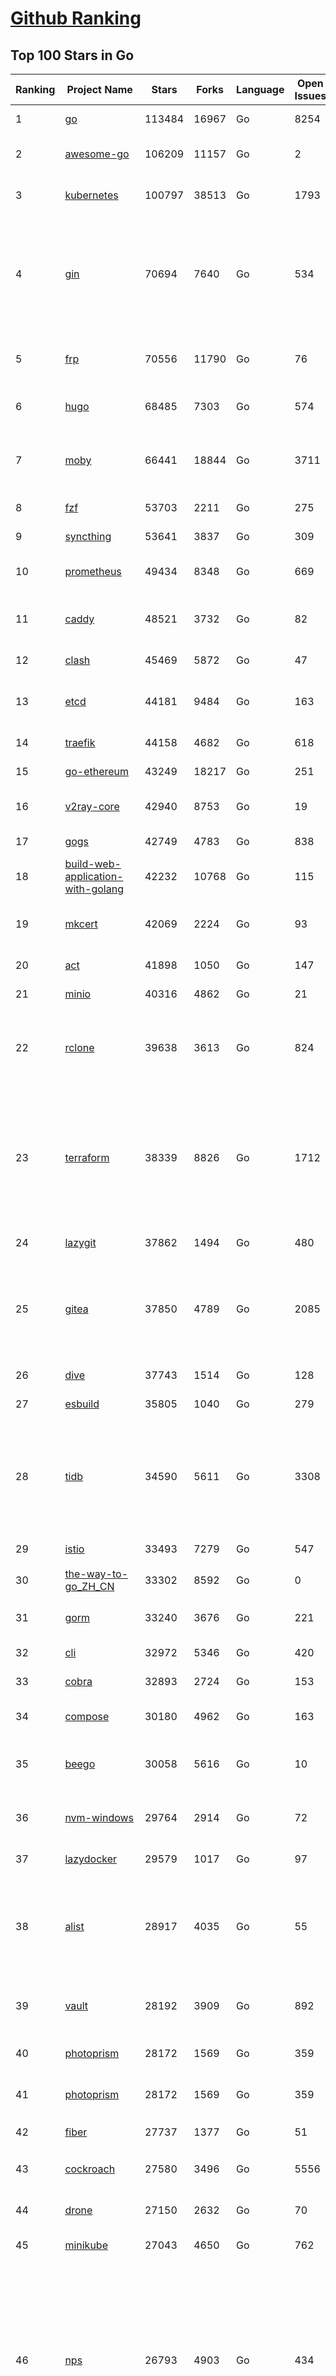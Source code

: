 [Github Ranking](../README.md)
==========

## Top 100 Stars in Go

| Ranking | Project Name | Stars | Forks | Language | Open Issues | Description | Last Commit |
| ------- | ------------ | ----- | ----- | -------- | ----------- | ----------- | ----------- |
| 1 | [go](https://github.com/golang/go) | 113484 | 16967 | Go | 8254 | The Go programming language | 2023-08-11T08:58:39Z |
| 2 | [awesome-go](https://github.com/avelino/awesome-go) | 106209 | 11157 | Go | 2 | A curated list of awesome Go frameworks, libraries and software | 2023-08-10T17:12:47Z |
| 3 | [kubernetes](https://github.com/kubernetes/kubernetes) | 100797 | 38513 | Go | 1793 | Production-Grade Container Scheduling and Management | 2023-08-11T07:50:49Z |
| 4 | [gin](https://github.com/gin-gonic/gin) | 70694 | 7640 | Go | 534 | Gin is a HTTP web framework written in Go (Golang). It features a Martini-like API with much better performance -- up to 40 times faster. If you need smashing performance, get yourself some Gin. | 2023-08-11T05:22:12Z |
| 5 | [frp](https://github.com/fatedier/frp) | 70556 | 11790 | Go | 76 | A fast reverse proxy to help you expose a local server behind a NAT or firewall to the internet. | 2023-07-25T13:35:52Z |
| 6 | [hugo](https://github.com/gohugoio/hugo) | 68485 | 7303 | Go | 574 | The world’s fastest framework for building websites. | 2023-08-09T21:49:14Z |
| 7 | [moby](https://github.com/moby/moby) | 66441 | 18844 | Go | 3711 | Moby Project - a collaborative project for the container ecosystem to assemble container-based systems | 2023-08-11T08:41:54Z |
| 8 | [fzf](https://github.com/junegunn/fzf) | 53703 | 2211 | Go | 275 | :cherry_blossom: A command-line fuzzy finder | 2023-08-09T17:02:18Z |
| 9 | [syncthing](https://github.com/syncthing/syncthing) | 53641 | 3837 | Go | 309 | Open Source Continuous File Synchronization | 2023-08-10T06:41:25Z |
| 10 | [prometheus](https://github.com/prometheus/prometheus) | 49434 | 8348 | Go | 669 | The Prometheus monitoring system and time series database. | 2023-08-11T07:27:08Z |
| 11 | [caddy](https://github.com/caddyserver/caddy) | 48521 | 3732 | Go | 82 | Fast and extensible multi-platform HTTP/1-2-3 web server with automatic HTTPS | 2023-08-11T00:49:20Z |
| 12 | [clash](https://github.com/Dreamacro/clash) | 45469 | 5872 | Go | 47 | A rule-based tunnel in Go. | 2023-08-10T05:01:48Z |
| 13 | [etcd](https://github.com/etcd-io/etcd) | 44181 | 9484 | Go | 163 | Distributed reliable key-value store for the most critical data of a distributed system | 2023-08-11T06:59:34Z |
| 14 | [traefik](https://github.com/traefik/traefik) | 44158 | 4682 | Go | 618 | The Cloud Native Application Proxy | 2023-08-10T03:56:05Z |
| 15 | [go-ethereum](https://github.com/ethereum/go-ethereum) | 43249 | 18217 | Go | 251 | Official Go implementation of the Ethereum protocol | 2023-08-11T08:52:14Z |
| 16 | [v2ray-core](https://github.com/v2ray/v2ray-core) | 42940 | 8753 | Go | 19 | A platform for building proxies to bypass network restrictions. | 2023-08-07T03:53:50Z |
| 17 | [gogs](https://github.com/gogs/gogs) | 42749 | 4783 | Go | 838 | Gogs is a painless self-hosted Git service | 2023-08-07T13:50:27Z |
| 18 | [build-web-application-with-golang](https://github.com/astaxie/build-web-application-with-golang) | 42232 | 10768 | Go | 115 | A golang ebook intro how to build a web with golang | 2023-04-20T09:00:38Z |
| 19 | [mkcert](https://github.com/FiloSottile/mkcert) | 42069 | 2224 | Go | 93 | A simple zero-config tool to make locally trusted development certificates with any names you'd like. | 2023-08-07T07:50:51Z |
| 20 | [act](https://github.com/nektos/act) | 41898 | 1050 | Go | 147 | Run your GitHub Actions locally 🚀 | 2023-08-11T06:14:42Z |
| 21 | [minio](https://github.com/minio/minio) | 40316 | 4862 | Go | 21 | High Performance Object Storage for AI | 2023-08-11T05:08:39Z |
| 22 | [rclone](https://github.com/rclone/rclone) | 39638 | 3613 | Go | 824 | "rsync for cloud storage" - Google Drive, S3, Dropbox, Backblaze B2, One Drive, Swift, Hubic, Wasabi, Google Cloud Storage, Yandex Files | 2023-08-10T15:47:02Z |
| 23 | [terraform](https://github.com/hashicorp/terraform) | 38339 | 8826 | Go | 1712 | Terraform enables you to safely and predictably create, change, and improve infrastructure. It is an open source tool that codifies APIs into declarative configuration files that can be shared amongst team members, treated as code, edited, reviewed, and versioned. | 2023-08-10T23:23:16Z |
| 24 | [lazygit](https://github.com/jesseduffield/lazygit) | 37862 | 1494 | Go | 480 | simple terminal UI for git commands | 2023-08-11T05:52:39Z |
| 25 | [gitea](https://github.com/go-gitea/gitea) | 37850 | 4789 | Go | 2085 | Git with a cup of tea! Painless self-hosted all-in-one software development service, including Git hosting, code review, team collaboration, package registry and CI/CD | 2023-08-11T09:00:50Z |
| 26 | [dive](https://github.com/wagoodman/dive) | 37743 | 1514 | Go | 128 | A tool for exploring each layer in a docker image | 2023-08-08T00:32:09Z |
| 27 | [esbuild](https://github.com/evanw/esbuild) | 35805 | 1040 | Go | 279 | An extremely fast bundler for the web | 2023-08-10T18:26:34Z |
| 28 | [tidb](https://github.com/pingcap/tidb) | 34590 | 5611 | Go | 3308 | TiDB is an open-source, cloud-native, distributed, MySQL-Compatible database for elastic scale and real-time analytics. Try AI-powered Chat2Query free at : https://tidbcloud.com/free-trial | 2023-08-11T09:00:55Z |
| 29 | [istio](https://github.com/istio/istio) | 33493 | 7279 | Go | 547 | Connect, secure, control, and observe services. | 2023-08-11T08:49:31Z |
| 30 | [the-way-to-go_ZH_CN](https://github.com/unknwon/the-way-to-go_ZH_CN) | 33302 | 8592 | Go | 0 | 《The Way to Go》中文译本，中文正式名《Go 入门指南》 | 2023-07-02T10:40:13Z |
| 31 | [gorm](https://github.com/go-gorm/gorm) | 33240 | 3676 | Go | 221 | The fantastic ORM library for Golang, aims to be developer friendly | 2023-08-11T03:32:08Z |
| 32 | [cli](https://github.com/cli/cli) | 32972 | 5346 | Go | 420 | GitHub’s official command line tool | 2023-08-11T08:51:17Z |
| 33 | [cobra](https://github.com/spf13/cobra) | 32893 | 2724 | Go | 153 | A Commander for modern Go CLI interactions | 2023-08-08T15:58:29Z |
| 34 | [compose](https://github.com/docker/compose) | 30180 | 4962 | Go | 163 | Define and run multi-container applications with Docker | 2023-08-11T08:45:07Z |
| 35 | [beego](https://github.com/beego/beego) | 30058 | 5616 | Go | 10 | beego is an open-source, high-performance web framework for the Go programming language. | 2023-08-10T10:29:50Z |
| 36 | [nvm-windows](https://github.com/coreybutler/nvm-windows) | 29764 | 2914 | Go | 72 | A node.js version management utility for Windows. Ironically written in Go. | 2023-07-15T23:03:52Z |
| 37 | [lazydocker](https://github.com/jesseduffield/lazydocker) | 29579 | 1017 | Go | 97 | The lazier way to manage everything docker | 2023-08-11T01:19:05Z |
| 38 | [alist](https://github.com/alist-org/alist) | 28917 | 4035 | Go | 55 | 🗂️A file list/WebDAV program that supports multiple storages, powered by Gin and Solidjs. / 一个支持多存储的文件列表/WebDAV程序，使用 Gin 和 Solidjs。 | 2023-08-11T06:24:31Z |
| 39 | [vault](https://github.com/hashicorp/vault) | 28192 | 3909 | Go | 892 | A tool for secrets management, encryption as a service, and privileged access management | 2023-08-11T04:33:47Z |
| 40 | [photoprism](https://github.com/photoprism/photoprism) | 28172 | 1569 | Go | 359 | AI-Powered Photos App for the Decentralized Web 🌈💎✨ | 2023-08-10T04:01:54Z |
| 41 | [photoprism](https://github.com/photoprism/photoprism) | 28172 | 1569 | Go | 359 | AI-Powered Photos App for the Decentralized Web 🌈💎✨ | 2023-08-10T04:01:54Z |
| 42 | [fiber](https://github.com/gofiber/fiber) | 27737 | 1377 | Go | 51 | ⚡️ Express inspired web framework written in Go | 2023-08-11T05:57:49Z |
| 43 | [cockroach](https://github.com/cockroachdb/cockroach) | 27580 | 3496 | Go | 5556 | CockroachDB - the open source, cloud-native distributed SQL database. | 2023-08-11T04:10:20Z |
| 44 | [drone](https://github.com/harness/drone) | 27150 | 2632 | Go | 70 | Drone is a Container-Native, Continuous Delivery Platform | 2023-08-10T13:38:20Z |
| 45 | [minikube](https://github.com/kubernetes/minikube) | 27043 | 4650 | Go | 762 | Run Kubernetes locally | 2023-08-11T04:27:25Z |
| 46 | [nps](https://github.com/ehang-io/nps) | 26793 | 4903 | Go | 434 | 一款轻量级、高性能、功能强大的内网穿透代理服务器。支持tcp、udp、socks5、http等几乎所有流量转发，可用来访问内网网站、本地支付接口调试、ssh访问、远程桌面，内网dns解析、内网socks5代理等等……，并带有功能强大的web管理端。a lightweight, high-performance, powerful intranet penetration proxy server, with a powerful web management terminal. | 2023-07-17T03:53:54Z |
| 47 | [consul](https://github.com/hashicorp/consul) | 26767 | 4350 | Go | 1086 | Consul is a distributed, highly available, and data center aware solution to connect and configure applications across dynamic, distributed infrastructure. | 2023-08-11T07:09:31Z |
| 48 | [echo](https://github.com/labstack/echo) | 26275 | 2174 | Go | 52 | High performance, minimalist Go web framework | 2023-08-07T13:02:25Z |
| 49 | [portainer](https://github.com/portainer/portainer) | 26221 | 2215 | Go | 321 | Making Docker and Kubernetes management easy. | 2023-08-11T08:33:18Z |
| 50 | [influxdb](https://github.com/influxdata/influxdb) | 25945 | 3412 | Go | 1733 | Scalable datastore for metrics, events, and real-time analytics | 2023-08-07T08:22:49Z |
| 51 | [kit](https://github.com/go-kit/kit) | 25291 | 2437 | Go | 35 | A standard library for microservices. | 2023-06-13T22:13:23Z |
| 52 | [pocketbase](https://github.com/pocketbase/pocketbase) | 25164 | 1036 | Go | 43 | Open Source realtime backend in 1 file | 2023-08-10T05:56:33Z |
| 53 | [go-zero](https://github.com/zeromicro/go-zero) | 25151 | 3573 | Go | 306 | A cloud-native Go microservices framework with cli tool for productivity. | 2023-08-11T07:19:34Z |
| 54 | [helm](https://github.com/helm/helm) | 24787 | 6772 | Go | 277 | The Kubernetes Package Manager | 2023-08-11T04:16:50Z |
| 55 | [iris](https://github.com/kataras/iris) | 24242 | 2485 | Go | 85 | The fastest HTTP/2 Go Web Framework. New, modern and easy to learn. Fast development with Code you control. Unbeatable cost-performance ratio :rocket: | 2023-08-10T21:28:05Z |
| 56 | [k3s](https://github.com/k3s-io/k3s) | 24132 | 2111 | Go | 102 | Lightweight Kubernetes | 2023-08-10T22:44:45Z |
| 57 | [nsq](https://github.com/nsqio/nsq) | 23688 | 2881 | Go | 50 | A realtime distributed messaging platform | 2023-07-16T20:11:26Z |
| 58 | [viper](https://github.com/spf13/viper) | 23672 | 1942 | Go | 373 | Go configuration with fangs | 2023-08-09T17:11:48Z |
| 59 | [v2ray-core](https://github.com/v2fly/v2ray-core) | 23484 | 3730 | Go | 41 | A platform for building proxies to bypass network restrictions. | 2023-08-10T02:09:55Z |
| 60 | [faas](https://github.com/openfaas/faas) | 23368 | 1863 | Go | 30 | OpenFaaS - Serverless Functions Made Simple | 2023-08-03T15:08:53Z |
| 61 | [hub](https://github.com/mislav/hub) | 22515 | 2402 | Go | 238 | A command-line tool that makes git easier to use with GitHub. | 2023-07-25T10:30:58Z |
| 62 | [milvus](https://github.com/milvus-io/milvus) | 22056 | 2444 | Go | 597 | A cloud-native vector database, storage for next generation AI applications | 2023-08-11T08:44:49Z |
| 63 | [micro](https://github.com/zyedidia/micro) | 21905 | 1136 | Go | 697 | A modern and intuitive terminal-based text editor | 2023-08-09T09:42:29Z |
| 64 | [k9s](https://github.com/derailed/k9s) | 21878 | 1401 | Go | 417 | 🐶 Kubernetes CLI To Manage Your Clusters In Style! | 2023-08-07T23:43:37Z |
| 65 | [lux](https://github.com/iawia002/lux) | 21734 | 2561 | Go | 445 | 👾 Fast and simple video download library and CLI tool written in Go | 2023-07-06T02:37:15Z |
| 66 | [vegeta](https://github.com/tsenart/vegeta) | 21653 | 1303 | Go | 53 | HTTP load testing tool and library. It's over 9000! | 2023-08-08T10:37:54Z |
| 67 | [rancher](https://github.com/rancher/rancher) | 21412 | 2856 | Go | 2480 | Complete container management platform | 2023-08-11T08:27:27Z |
| 68 | [kratos](https://github.com/go-kratos/kratos) | 21155 | 3870 | Go | 87 | Your ultimate Go microservices framework for the cloud-native era. | 2023-08-09T02:42:04Z |
| 69 | [fyne](https://github.com/fyne-io/fyne) | 21015 | 1181 | Go | 557 | Cross platform GUI toolkit in Go inspired by Material Design | 2023-08-10T16:03:08Z |
| 70 | [restic](https://github.com/restic/restic) | 20895 | 1331 | Go | 386 | Fast, secure, efficient backup program | 2023-08-11T05:17:41Z |
| 71 | [go-micro](https://github.com/go-micro/go-micro) | 20721 | 2306 | Go | 74 | A Go microservices framework | 2023-08-07T08:46:20Z |
| 72 | [harbor](https://github.com/goharbor/harbor) | 20611 | 4416 | Go | 545 | An open source trusted cloud native registry project that stores, signs, and scans content. | 2023-08-11T04:12:11Z |
| 73 | [cli](https://github.com/urfave/cli) | 20532 | 1695 | Go | 34 | A simple, fast, and fun package for building command line apps in Go | 2023-07-23T10:31:07Z |
| 74 | [filebrowser](https://github.com/filebrowser/filebrowser) | 20402 | 2444 | Go | 89 | 📂 Web File Browser | 2023-08-10T17:04:14Z |
| 75 | [colly](https://github.com/gocolly/colly) | 20383 | 1631 | Go | 141 | Elegant Scraper and Crawler Framework for Golang | 2023-07-20T18:02:20Z |
| 76 | [testify](https://github.com/stretchr/testify) | 20330 | 1490 | Go | 257 | A toolkit with common assertions and mocks that plays nicely with the standard library | 2023-08-11T08:48:06Z |
| 77 | [fasthttp](https://github.com/valyala/fasthttp) | 19956 | 1663 | Go | 68 | Fast HTTP package for Go. Tuned for high performance. Zero memory allocations in hot paths. Up to 10x faster than net/http | 2023-08-10T07:43:26Z |
| 78 | [learn-go-with-tests](https://github.com/quii/learn-go-with-tests) | 19915 | 2619 | Go | 36 | Learn Go with test-driven development | 2023-08-01T05:46:15Z |
| 79 | [loki](https://github.com/grafana/loki) | 19759 | 2865 | Go | 983 | Like Prometheus, but for logs. | 2023-08-11T08:51:43Z |
| 80 | [websocket](https://github.com/gorilla/websocket) | 19592 | 3379 | Go | 28 | Package gorilla/websocket is a fast, well-tested and widely used WebSocket implementation for Go. | 2023-07-30T18:23:15Z |
| 81 | [mux](https://github.com/gorilla/mux) | 18942 | 1796 | Go | 13 | Package gorilla/mux is a powerful HTTP router and URL matcher for building Go web servers with 🦍 | 2023-08-02T16:35:18Z |
| 82 | [podman](https://github.com/containers/podman) | 18721 | 2023 | Go | 432 | Podman: A tool for managing OCI containers and pods. | 2023-08-11T02:04:05Z |
| 83 | [Cloudreve](https://github.com/cloudreve/Cloudreve) | 18661 | 3108 | Go | 218 | 🌩支持多家云存储的云盘系统 (Self-hosted file management and sharing system, supports multiple storage providers) | 2023-08-10T15:33:38Z |
| 84 | [grpc-go](https://github.com/grpc/grpc-go) | 18582 | 4098 | Go | 117 | The Go language implementation of gRPC. HTTP/2 based RPC | 2023-08-11T08:36:58Z |
| 85 | [trivy](https://github.com/aquasecurity/trivy) | 18290 | 1820 | Go | 137 | Find vulnerabilities, misconfigurations, secrets, SBOM in containers, Kubernetes, code repositories, clouds and more | 2023-08-11T02:03:57Z |
| 86 | [AdGuardHome](https://github.com/AdguardTeam/AdGuardHome) | 18090 | 1516 | Go | 881 | Network-wide ads & trackers blocking DNS server | 2023-08-11T08:07:53Z |
| 87 | [jaeger](https://github.com/jaegertracing/jaeger) | 18073 | 2178 | Go | 334 | CNCF Jaeger, a Distributed Tracing Platform | 2023-08-10T19:11:58Z |
| 88 | [seaweedfs](https://github.com/seaweedfs/seaweedfs) | 18019 | 2017 | Go | 197 | SeaweedFS is a fast distributed storage system for blobs, objects, files, and data lake, for billions of files! Blob store has O(1) disk seek, cloud tiering. Filer supports Cloud Drive, cross-DC active-active replication, Kubernetes, POSIX FUSE mount, S3 API, S3 Gateway, Hadoop, WebDAV, encryption, Erasure Coding. | 2023-08-10T13:52:32Z |
| 89 | [gin-vue-admin](https://github.com/flipped-aurora/gin-vue-admin) | 17957 | 5427 | Go | 33 | 基于vite+vue3+gin搭建的开发基础平台（支持TS,JS混用），集成jwt鉴权，权限管理，动态路由，显隐可控组件，分页封装，多点登录拦截，资源权限，上传下载，代码生成器，表单生成器,chatGPT自动查表等开发必备功能。 | 2023-08-11T05:56:33Z |
| 90 | [gotty](https://github.com/yudai/gotty) | 17933 | 1359 | Go | 102 | Share your terminal as a web application | 2023-03-24T15:55:33Z |
| 91 | [go-redis](https://github.com/redis/go-redis) | 17714 | 2138 | Go | 183 | Redis Go client | 2023-08-10T11:02:35Z |
| 92 | [goreplay](https://github.com/buger/goreplay) | 17712 | 1785 | Go | 274 | GoReplay is an open-source tool for capturing and replaying live HTTP traffic into a test environment in order to continuously test your system with real data. It can be used to increase confidence in code deployments, configuration changes and infrastructure changes. | 2023-08-07T13:47:16Z |
| 93 | [learngo](https://github.com/inancgumus/learngo) | 17570 | 2365 | Go | 4 | ❤️ 1000+ Hand-Crafted Go Examples, Exercises, and Quizzes. 🚀 Learn Go by fixing 1000+ tiny programs. | 2023-06-09T11:03:13Z |
| 94 | [authelia](https://github.com/authelia/authelia) | 17093 | 949 | Go | 65 | The Single Sign-On Multi-Factor portal for web apps | 2023-08-11T03:22:30Z |
| 95 | [slim](https://github.com/slimtoolkit/slim) | 17073 | 648 | Go | 151 | Slim(toolkit): Don't change anything in your container image and minify it by up to 30x (and for compiled languages even more) making it secure too! (free and open source) | 2023-08-10T12:28:24Z |
| 96 | [websocketd](https://github.com/joewalnes/websocketd) | 16902 | 1016 | Go | 44 | Turn any program that uses STDIN/STDOUT into a WebSocket server. Like inetd, but for WebSockets.  | 2023-07-13T18:18:59Z |
| 97 | [xbar](https://github.com/matryer/xbar) | 16868 | 651 | Go | 148 | Put the output from any script or program into your macOS Menu Bar (the BitBar reboot) | 2023-07-15T10:54:04Z |
| 98 | [fx](https://github.com/antonmedv/fx) | 16824 | 458 | Go | 20 | Terminal JSON viewer | 2023-07-23T16:37:47Z |
| 99 | [pulumi](https://github.com/pulumi/pulumi) | 16770 | 931 | Go | 1718 | Pulumi - Infrastructure as Code in any programming language. Build infrastructure intuitively on any cloud using familiar languages 🚀 | 2023-08-11T08:27:17Z |
| 100 | [vitess](https://github.com/vitessio/vitess) | 16617 | 1964 | Go | 800 | Vitess is a database clustering system for horizontal scaling of MySQL. | 2023-08-11T00:42:53Z |

